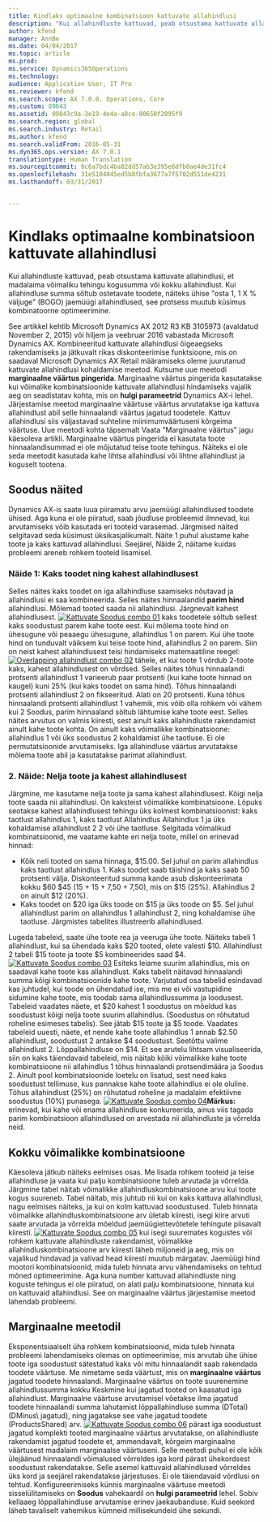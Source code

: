 ```yaml
---
title: Kindlaks optimaalne kombinatsioon kattuvate allahindlusi
description: "Kui allahindluste kattuvad, peab otsustama kattuvate allahindlusi, et madalaima võimaliku tehingu kogusumma või kokku allahindlust. Kui allahindluse summa sõltub ostetavate toodete, näiteks ühise &quot;osta 1, 1 X % väljuge&quot; (BOGO) jaemüügi allahindlused, see protsess muutub küsimus kombinatoorne optimeerimine."
author: kfend
manager: AnnBe
ms.date: 04/04/2017
ms.topic: article
ms.prod: 
ms.service: Dynamics365Operations
ms.technology: 
audience: Application User, IT Pro
ms.reviewer: kfend
ms.search.scope: AX 7.0.0, Operations, Core
ms.custom: 89643
ms.assetid: 09843c9a-3e19-4e4a-a8ce-80650f2095f9
ms.search.region: global
ms.search.industry: Retail
ms.author: kfend
ms.search.validFrom: 2016-05-31
ms.dyn365.ops.version: AX 7.0.1
translationtype: Human Translation
ms.sourcegitcommit: 0c6a7bdc4ba82dd57ab3e395e6dfb0ae4de31fc4
ms.openlocfilehash: 31e5104045ed5b8fbfa3677a7f5702d551de4231
ms.lasthandoff: 03/31/2017


---
```


# <a name="determine-the-optimal-combination-of-overlapping-discounts"></a>Kindlaks optimaalne kombinatsioon kattuvate allahindlusi

Kui allahindluste kattuvad, peab otsustama kattuvate allahindlusi, et madalaima võimaliku tehingu kogusumma või kokku allahindlust. Kui allahindluse summa sõltub ostetavate toodete, näiteks ühise "osta 1, 1 X % väljuge" (BOGO) jaemüügi allahindlused, see protsess muutub küsimus kombinatoorne optimeerimine.

See artikkel kehtib Microsoft Dynamics AX 2012 R3 KB 3105973 (avaldatud November 2, 2015) või hiljem ja veebruar 2016 vabastada Microsoft Dynamics AX. Kombineeritud kattuvate allahindlusi õigeaegseks rakendamiseks ja jätkuvalt rikas diskonteerimise funktsioone, mis on saadaval Microsoft Dynamics AX Retail määramiseks oleme juurutanud kattuvate allahindlusi kohaldamise meetod. Kutsume uue meetodi **marginaalne väärtus pingerida**. Marginaalne väärtus pingerida kasutatakse kui võimalike kombinatsioonide kattuvate allahindlusi hindamiseks vajalik aeg on seadistatav kohta, mis on **hulgi parameetrid** Dynamics AX-i lehel. Järjestamise meetod marginaalne väärtuse väärtus arvutatakse iga kattuva allahindlust abil selle hinnaalandi väärtus jagatud toodetele. Kattuv allahindlusi siis väljastavad suhteline miinimumväärtuseni kõrgeima väärtuse. Uue meetodi kohta täpsemalt Vaata "Marginaalne väärtus" jagu käesoleva artikli. Marginaalne väärtus pingerida ei kasutata toote hinnaalandisummad ei ole mõjutatud teise toote tehingus. Näiteks ei ole seda meetodit kasutada kahe lihtsa allahindlusi või lihtne allahindlust ja koguselt tootena.

## <a name="discount-examples"></a>Soodus näited
Dynamics AX-is saate luua piiramatu arvu jaemüügi allahindlused toodete ühised. Aga kuna ei ole piiratud, saab jõudluse probleemid ilmnevad, kui arvutamiseks võib kasutada eri tooteid varasemad. Järgmised näited selgitavad seda küsimust üksikasjalikumalt. Näite 1 puhul alustame kahe toote ja kaks kattuvad allahindlusi. Seejärel, Näide 2, näitame kuidas probleemi areneb rohkem tooteid lisamisel.

### <a name="example-1-two-products-and-two-discounts"></a>Näide 1: Kaks toodet ning kahest allahindlusest

Selles näites kaks toodet on iga allahindluse saamiseks nõutavad ja allahindlusi ei saa kombineerida. Selles näites hinnaalandid **parim hind** allahindlusi. Mõlemad tooted saada nii allahindlusi. Järgnevalt kahest allahindlusest. [![Kattuvate Soodus combo 01](./media/overlapping-discount-combo-01.jpg)](./media/overlapping-discount-combo-01.jpg) kaks toodetele sõltub sellest kaks soodustust parem kahe toote eest. Kui mõlema toote hind on ühesugune või peaaegu ühesugune, allahindlus 1 on parem. Kui ühe toote hind on tunduvalt väiksem kui teise toote hind, allahindlus 2 on parem. Siin on neist kahest allahindlusest teisi hindamiseks matemaatiline reegel: [![Overlapping allahindlust combo 02](./media/overlapping-discount-combo-02.jpg)](./media/overlapping-discount-combo-02.jpg) tähele, et kui toote 1 võrdub 2-toote kaks, kahest allahindlusest on võrdsed. Selles näites tõhus hinnaalandi protsenti allahindlust 1 varieerub paar protsenti (kui kahe toote hinnad on kaugel) kuni 25% (kui kaks toodet on sama hind). Tõhus hinnaalandi protsenti allahindlust 2 on fikseeritud. Alati on 20 protsenti. Kuna tõhus hinnaalandi protsenti allahindlust 1 vahemik, mis võib olla rohkem või vähem kui 2 Soodus, parim hinnaaland sõltub lähtumise kahe toote eest. Selles näites arvutus on valmis kiiresti, sest ainult kaks allahindluste rakendamist ainult kahe toote kohta. On ainult kaks võimalikke kombinatsioone: allahindlus 1 või üks soodustus 2 kohaldamist ühe taotluse. Ei ole permutatsioonide arvutamiseks. Iga allahindluse väärtus arvutatakse mõlema toote abil ja kasutatakse parimat allahindlust.

### <a name="example-2-four-products-and-two-discounts"></a>2. Näide: Nelja toote ja kahest allahindlusest

Järgmine, me kasutame nelja toote ja sama kahest allahindlusest. Kõigi nelja toote saada nii allahindlusi. On kaksteist võimalikke kombinatsioone. Lõpuks seotakse kahest allahindlusest tehingu üks kolmest kombinatsioonist: kaks taotlust allahindlus 1, kaks taotlust Allahindlus Allahindlus 1 ja üks kohaldamise allahindlust 2 2 või ühe taotluse. Selgitada võimalikud kombinatsioonid, me vaatame kahte eri nelja toote, millel on erinevad hinnad:

-   Kõik neli tooted on sama hinnaga, $15.00. Sel juhul on parim allahindlus kaks taotlust allahindlus 1. Kaks toodet saab täishind ja kaks saab 50 protsenti välja. Diskonteeritud summa kande asub diskonteerimata kokku $60 $45 (15 + 15 + 7,50 + 7,50), mis on $15 (25%). Allahindlus 2 on ainult $12 (20%).
-   Kaks toodet on $20 iga üks toode on $15 ja üks toode on $5. Sel juhul allahindlust parim on allahindlus 1 allahindlust 2, ning kohaldamise ühe taotluse. Järgmistes tabelites illustreerib allahindlused.

Lugeda tabeleid, saate ühe toote rea ja veeruga ühe toote. Näiteks tabeli 1 allahindlust, kui sa ühendada kaks $20 tooted, olete valesti $10. Allahindlust 2 tabeli $15 toote ja toote $5 kombineerides saad $4. [![Kattuvate Soodus combo 03](./media/overlapping-discount-combo-03.jpg)](./media/overlapping-discount-combo-03.jpg) Esiteks leiame suurim allahindlus, mis on saadaval kahe toote kas allahindlust. Kaks tabelit näitavad hinnaalandi summa kõigi kombinatsioonide kahe toote. Varjutatud osa tabelid esindavad kas juhtudel, kui toode on ühendatud ise, mis me ei või vastupidine sidumine kahe toote, mis toodab sama allahindlussumma ja loodusest. Tabeleid vaadates näete, et $20 kahest 1 soodustus on mõeldud kas soodustust kõigi nelja toote suurim allahindlus. (Soodustus on rõhutatud roheline esimeses tabelis). See jätab $15 toote ja $5 toode. Vaadates tabeleid uuesti, näete, et nende kahe toote allahindlus 1 annab $2.50 allahindlust, soodustust 2 antakse $4 soodustust. Seetõttu valime allahindlust 2. Lõppallahindluse on $14. Et see arutelu lihtsam visualiseerida, siin on kaks täiendavaid tabeleid, mis näitab kõiki võimalikke kahe toote kombinatsioone nii allahindlus 1 tõhus hinnaalandi protsendimäära ja Soodus 2. Ainult pool kombinatsioonide loetelu on lisatud, sest need kaks soodustust tellimuse, kus pannakse kahe toote allahindlus ei ole oluline. Tõhus allahindlust (25%) on rõhutatud roheline ja madalaim efektiivne soodustus (10%) punasega. [![Kattuvate Soodus combo 04](./media/overlapping-discount-combo-04.jpg)](./media/overlapping-discount-combo-04.jpg)**Märkus:** erinevad, kui kahe või enama allahindluse konkureerida, ainus viis tagada parim kombinatsioon allahindlused on arvestada nii allahindluste ja võrrelda neid.

## <a name="total-possible-combinations"></a>Kokku võimalikke kombinatsioone
Käesoleva jätkub näiteks eelmises osas. Me lisada rohkem tooteid ja teise allahindluse ja vaata kui palju kombinatsioone tuleb arvutada ja võrrelda. Järgmine tabel näitab võimalikke allahindluskombinatsioone arvu kui toote kogus suureneb. Tabel näitab, mis juhtub nii kui on kaks kattuva allahindlusi, nagu eelmises näiteks, ja kui on kolm kattuvad soodustused. Tuleb hinnata võimalikke allahindluskombinatsioone arv ületab kiiresti, isegi kiire arvuti saate arvutada ja võrrelda mõeldud jaemüügiettevõtetele tehingute piisavalt kiiresti. [![Kattuvate Soodus combo 05](./media/overlapping-discount-combo-05.jpg)](./media/overlapping-discount-combo-05.jpg) kui isegi suuremates kogustes või rohkem kattuvate allahindluste rakendamist, võimalikke allahindluskombinatsioone arv kiiresti läheb miljoneid ja aeg, mis on vajalikud hindavad ja valivad head kiiresti muutub märgatav. Jaemüügi hind mootori kombinatsioonid, mida tuleb hinnata arvu vähendamiseks on tehtud mõned optimeerimine. Aga kuna number kattuvad allahindluste ning koguste tehingus ei ole piiratud, on alati palju kombinatsioone, hinnata kui on kattuvaid allahindlusi. See on marginaalne väärtus järjestamise meetod lahendab probleemi.

## <a name="marginal-value-method"></a>Marginaalne meetodil
Eksponentsiaalselt üha rohkem kombinatsioonid, mida tuleb hinnata probleemi lahendamiseks olemas on optimeerimise, mis arvutab ühe ühise toote iga soodustust sätestatud kaks või mitu hinnaalandit saab rakendada toodete väärtuse. Me nimetame seda väärtust, mis on **marginaalne väärtus** jagatud toodete hinnaalandi. Marginaalne väärtus on toote suurenemine allahindlussumma kokku Keskmine kui jagatud tooted on kaasatud iga allahindlust. Marginaalne väärtuse arvutamisel võetakse ilma jagatud toodete hinnaalandi summa lahutamist lõppallahindluse summa (DTotal) (DMinus\\ jagatud), ning jagatakse see vahe jagatud toodete (ProductsShared) arv. [![Kattuvate Soodus combo 06](./media/overlapping-discount-combo-06.jpg)](./media/overlapping-discount-combo-06.jpg) pärast iga soodustust jagatud komplekti tooted marginaalne väärtus arvutatakse, on allahindluste rakendamist jagatud toodete et, ammendavalt, kõrgeim marginaalne väärtusest madalaim marginaalse väärtuseni. Selle meetodi puhul ei ole kõik ülejäänud hinnaalandi võimalused võrreldes iga kord pärast ühekordsest soodustust rakendatakse. Selle asemel kattuvaid allahindlused võrreldes üks kord ja seejärel rakendatakse järjestuses. Ei ole täiendavaid võrdlusi on tehtud. Konfigureerimiseks künnis marginaalne väärtuse meetodi sisselülitamiseks on **Soodus** vahekaardil on **hulgi parameetrid** lehel. Sobiv kellaaeg lõppallahindluse arvutamise erinev jaekaubanduse. Kuid seekord läheb tavaliselt vahemikus kümneid millisekundeid ühe sekundi.


